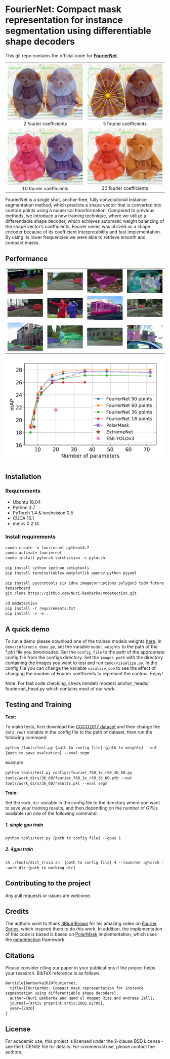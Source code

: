 # FourierNet: Compact mask representation for instance segmentation using differentiable shape decoders

This git repo contains the official code for **[FourierNet](https://arxiv.org/abs/2002.02709)**. 




| | |
|:-------------------------:|:-------------------------:|
|![image1](demo/teddy2.png)  2 fourier coefficients |  ![image2](demo/teddy5.png) 5 fourier coefficients|
|![image3](demo/teddy10.png)  10 fourier coefficients|  ![image4](demo/teddy20.png) 20 fourier coefficients|

 FourierNet  is a  single  shot,  anchor-free,  fully convolutional instance segmentation method, 
 which predicts a shape vector that is converted into contour points using a numerical transformation.
 Compared to previous methods, we introduce a new training technique,  where we utilize a differentiable shape decoder, 
 which achieves automatic weight balancing  of  the  shape  vector’s  coefficients.
 Fourier  series was utilized as a shape encoder because of its coefficient interpretability and fast implementation. 
 By using its lower frequencies we were able to retrieve smooth and compact masks.

## Performance
| | | | |
|:-------------------------:|:-------------------------:|:-------------------------:|:-------------------------:|
|![image1](demo/sample1.jpg) |  ![image1](demo/sample5.png)|![image1](demo/eagle2.png)|![image1](demo/sample2.jpg)|
|![image1](demo/sample6.png) |  ![image1](demo/messi.jpg)|![image1](demo/sample4.jpg)|![image1](demo/sample7.png)|
|![image1](demo/street.jpg) |  ![image1](demo/ese.png)|![image1](demo/sample8.png)|![image1](demo/teddygroup.jpg)|


![image1](demo/number_of_parameters.png)

## Installation

### Requirements

- Ubuntu 18.04
- Python 3.7 
- PyTorch 1.4 & torchvision 0.5
- CUDA 10.1
- mmcv 0.2.14

### Install requirements


```shell
conda create -n fouriernet python=3.7
conda activate fouriernet
conda install pytorch torchvision -c pytorch

pip install cython ipython setuptools
pip install terminaltables matplotlib opencv-python pyyaml

pip install pycocotools six idna imagecorruptions polygon3 tqdm future tensorboard
git clone https://github.com/Nuri-benbarka/mmdetection.git

cd mmdetection
pip install -r requirements.txt
pip install -v -e .
```



## A quick demo
To run a demo please download one of the trained models weights 
[here](https://drive.google.com/open?id=1g08c4P5ZhNWwVMHY2ON2tBdc3KFGPhVB). In ```demo/inference_demo.py```, 
set the variable ```model_weights```  to the path of the *.pth file you downloaded. 
Set the ```config_file``` to the path of the appropriate config file from the configs directory. 
Set the ```images_path``` with the directory containing the images you want to test and run ```demo/visualize.py```. 
In the config file you can change the variable ```visulize_coe``` to see the effect of changing the number of Fourier 
coefficents to represent the contour. Enjoy!  

Note: For fast code checking, check mmdet/ models/ anchor_heads/ fouriernet_head.py which contains most of our work.


## Testing and Training 
**Test:**

To make tests, first download the [COCO2017 dataset](http://cocodataset.org/#download) and then 
change the ```data_root``` variable in the config file to the path of dataset, then run the following command:

```python /tools/test.py {path to config file} {path to weights} --out {path to save evaluation} --eval segm```

example

```python tools/test.py configs/fourier_768_1x_r50_36_60.py tools/work_dirs/36_60/fourier_768_1x_r50_36_60.pth --out tools/work_dirs/36_60/results.pkl --eval segm```

**Train:**

Set the ```work_dir``` variable in the config file to the directory where you want to save your training results, 
and then depending on the number of GPUs available run one of the following command: 
##### 1. single gpu train
```python tools/test.py {path to config file} --gpus 1```

##### 2. 4gpu train
```sh ./tools/dist_train.sh  {path to config file} 4 --launcher pytorch --work_dir {path to working dir}```



## Contributing to the project
Any pull requests or issues are welcome.

## Credits
The authors want to thank [3Blue1Brown](https://www.youtube.com/channel/UCYO_jab_esuFRV4b17AJtAw) for his amazing video on [Fourier Series](https://www.youtube.com/watch?v=r6sGWTCMz2k&list=PLZHQObOWTQDNPOjrT6KVlfJuKtYTftqH6&index=4), 
which inspired them to do this work. In addition, the implementation of this code is based is based on [PolarMask](https://github.com/xieenze/PolarMask) implementation, 
which uses the [mmdetection](https://github.com/open-mmlab/mmdetection) framework.

## Citations
Please consider citing our paper in your publications if the project helps your research. BibTeX reference is as follows.

```
@article{benbarka2020fouriernet,
  title={FourierNet: Compact mask representation for instance segmentation using differentiable shape decoders},
  author={Nuri Benbarka and Hamd ul Moqeet Riaz and Andreas Zell},
  journal={arXiv preprint arXiv:2002.02709},
  year={2020}
}
```

## License

For academic use, this project is licensed under the 2-clause BSD License - see the LICENSE file for details. For commercial use, please contact the authors. 